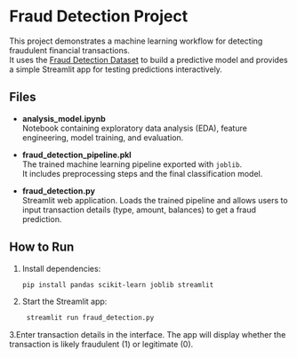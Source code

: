 # Fraud Detection Project

This project demonstrates a machine learning workflow for detecting fraudulent financial transactions.  
It uses the [Fraud Detection Dataset](https://www.kaggle.com/datasets/amanalisiddiqui/fraud-detection-dataset?resource=download) to build a predictive model and provides a simple Streamlit app for testing predictions interactively.

## Files

- **analysis_model.ipynb**  
  Notebook containing exploratory data analysis (EDA), feature engineering, model training, and evaluation.

- **fraud_detection_pipeline.pkl**  
  The trained machine learning pipeline exported with `joblib`.  
  It includes preprocessing steps and the final classification model.

- **fraud_detection.py**  
  Streamlit web application. Loads the trained pipeline and allows users to input transaction details (type, amount, balances) to get a fraud prediction.

## How to Run

1. Install dependencies:
   ```bash
   pip install pandas scikit-learn joblib streamlit
2. Start the Streamlit app:
   ```bash
    streamlit run fraud_detection.py
3.Enter transaction details in the interface.
  The app will display whether the transaction is likely fraudulent (1) or legitimate (0).
